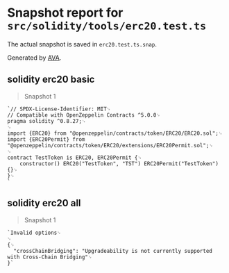 # Snapshot report for `src/solidity/tools/erc20.test.ts`

The actual snapshot is saved in `erc20.test.ts.snap`.

Generated by [AVA](https://avajs.dev).

## solidity erc20 basic

> Snapshot 1

    `// SPDX-License-Identifier: MIT␊
    // Compatible with OpenZeppelin Contracts ^5.0.0␊
    pragma solidity ^0.8.27;␊
    ␊
    import {ERC20} from "@openzeppelin/contracts/token/ERC20/ERC20.sol";␊
    import {ERC20Permit} from "@openzeppelin/contracts/token/ERC20/extensions/ERC20Permit.sol";␊
    ␊
    contract TestToken is ERC20, ERC20Permit {␊
        constructor() ERC20("TestToken", "TST") ERC20Permit("TestToken") {}␊
    }␊
    `

## solidity erc20 all

> Snapshot 1

    `Invalid options␊
    ␊
    {␊
      "crossChainBridging": "Upgradeability is not currently supported with Cross-Chain Bridging"␊
    }`
